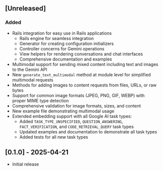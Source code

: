 ## [Unreleased]

### Added

- Rails integration for easy use in Rails applications
  - Rails engine for seamless integration
  - Generator for creating configuration initializers
  - Controller concerns for Gemini operations
  - View helpers for rendering conversations and chat interfaces
  - Comprehensive documentation and examples
- Multimodal support for sending mixed content including text and images to the Gemini API
- New `generate_text_multimodal` method at module level for simplified multimodal requests
- Methods for adding images to content requests from files, URLs, or raw bytes
- Support for common image formats (JPEG, PNG, GIF, WEBP) with proper MIME type detection
- Comprehensive validation for image formats, sizes, and content
- New example file demonstrating multimodal usage
- Extended embedding support with all Google AI task types:
  - Added `TASK_TYPE_UNSPECIFIED`, `QUESTION_ANSWERING`, `FACT_VERIFICATION`, and `CODE_RETRIEVAL_QUERY` task types
  - Updated examples and documentation to demonstrate all task types
  - Added tests for all new task types

## [0.1.0] - 2025-04-21

- Initial release
